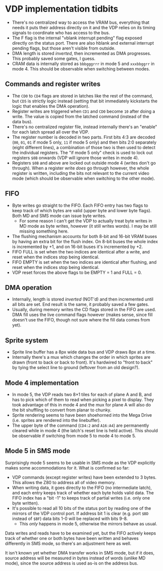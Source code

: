 # VDP implementation tidbits

- There's no centralized way to access the VRAM bus, everything that needs it puts their address directly on it and the VDP relies on its timing signals to coordinate who has access to the bus.
- The F flag is the internal "vblank interrupt pending" flag exposed directly on the status port. There are also hblank and external interrupt pending flags, but those aren't visible from outside.
- DMA length is stored _inverted_, then incremented as DMA progresses. This probably saved some gates, I guess.
- CRAM data is internally stored as `bbbgggrrr` in mode 5 and `xxxbbggrr` in mode 4. This should be observable when switching between modes.

## Commands and register writes

- The `CD0` to `CD4` flags are stored in latches like the rest of the command, but `CD5` is strictly logic instead (setting that bit immediately kickstarts the logic that enables the DMA operation).
- Register writes are triggered when `CD1` and `CD0` become `10` after doing a write. The value is copied from the latched command (instead of the data bus).
- There's no centralized register file, instead internally there's an "enable" for each latch spread all over the VDP.
- The register number is decoded in two parts. First bits 4:3 are decoded (`00`, `01`, `01` if mode 5 only, `11` if mode 5 only) and then bits 2:0 separately (eight different lines), a combination of those two is then used to detect the individual registers. The "if mode 5 only" check is used to lock out registers `$0B` onwards (VDP will ignore those writes in mode 4).
- Registers `$0B` and above are locked out outside mode 4 (writes don't go through). When a register write _does_ go through however, the whole register is written, including the bits not relevant to the current video mode (which should be observable when switching to the other mode).

## FIFO

- Byte writes go straight to the FIFO. Each FIFO entry has two flags to keep track of which bytes are valid (upper byte and lower byte flags). Both MD and SMS mode can issue byte writes.
    + For some reason I can't get the VDP to actually treat byte writes in MD mode as byte writes, however (it still writes words). I may be still missing something here.
- The flushing mechanism accounts for both 8-bit and 16-bit VRAM buses by having an extra bit for the flush index. On 8-bit buses the whole index is incremented by +1, and on 16-bit buses it's incremented by +2.
- FIFO FULL is set when the two indices are identical after a write, and reset when the indices stop being identical.
- FIFO EMPTY is set when the two indices are identical after flushing, and reset when the indices stop being identical.
- VDP reset forces the above flags to be EMPTY = 1 and FULL = 0.

## DMA operation

- Internally, length is stored _inverted_ (NOT'd) and then incremented until all bits are set. End result is the same, it probably saved a few gates.
- Usually, during memory writes the CD flags stored in the FIFO are used. DMA fill uses the live command flags however (makes sense, since fill doesn't use the FIFO, though not sure where the fill data comes from yet).

## Sprite system

- Sprite line buffer has a 8px wide data bus and VDP draws 8px at a time.
- Internally there's a mux which changes the order in which sprites are drawn (front to back or back to front). It's hardwired to "front to back" by tying the select line to ground (leftover from an old design?).

## Mode 4 implementation

- In mode 5, the VDP reads two 8×1 tiles for each of plane A and B, and has to pick which of them to read when picking a pixel to display. They took advantage of this in mode 4 and the mux for plane A will also do the bit shuffling to convert from planar to chunky.
- Sprite rendering seems to have been shoehorned into the Mega Drive (i.e. sprites are rendered into the linebuffer).
- The upper byte of the command (`CD4:2` and `A16:A4`) are permanently cleared while in mode 4 (the latch's reset line is held active). This should be observable if switching from mode 5 to mode 4 to mode 5.

## Mode 5 in SMS mode

Surprisingly mode 5 seems to be usable in SMS mode as the VDP explicitly makes some accommodations for it. What is confirmed so far:

- VDP commands (except register writes) have been extended to 3 bytes. This allows the Z80 to address all of video memory.
- When writing data, it goes directly to the FIFO (no intermediate latch), and each entry keeps track of whether each byte holds valid data. The FIFO index has a "bit -1" to keeps track of partial writes (i.e. only one byte written).
- It's possible to read all 10 bits of the status port by reading one of the mirrors of the VDP control port. If address bit 1 is clear (e.g. port `$BD` instead of `$BF`) data bits 1-0 will be replaced with bits 9-8.
    + This _only_ happens in mode 5, otherwise the mirrors behave as usual.

Data writes and reads have to be examined yet, but the FIFO actively keeps track of whether one or both bytes have been written and behaves differently in SMS mode, so there's an adjustment here as well.

It isn't known yet whether DMA transfer works in SMS mode, but if it does, source address will be measured in bytes instead of words (unlike MD mode), since the source address is used as-is on the address bus.
